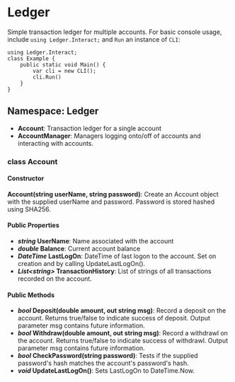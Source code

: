 # Ledger
Simple transaction ledger for multiple accounts. For basic console usage, include `using Ledger.Interact;` and `Run` an instance of `CLI`:
```
using Ledger.Interact;
class Example {
    public static void Main() {
        var cli = new CLI();
        cli.Run()
    }
}
```

## Namespace: Ledger
* **Account**: Transaction ledger for a single account
* **AccountManager**: Managers logging onto/off of accounts and interacting with accounts.

### class Account 
#### Constructor
**Account(string userName, string password)**: Create an Account object with the supplied userName and password. Password is stored hashed using SHA256.

#### Public Properties
* **_string_ UserName**: Name associated with the account
* **_double_ Balance**: Current account balance
* **_DateTime_ LastLogOn**: DateTime of last logon to the account. Set on creation and by calling UpdateLastLogOn().
* **_List\<string\>_ TransactionHistory**: List of strings of all transactions recorded on the account.

#### Public Methods
* **_bool_ Deposit(double amount, out string msg)**: Record a deposit on the account. Returns true/false to indicate success of deposit. Output parameter msg contains future information.
* **_bool_ Withdraw(double amount, out string msg)**: Record a withdrawl on the account. Returns true/false to indicate success of withdrawl. Output parameter msg contains future information.
* **_bool_ CheckPassword(string password)**: Tests if the supplied password's hash matches the account's password's hash.
* **_void_ UpdateLastLogOn()**: Sets LastLogOn to DateTime.Now.
